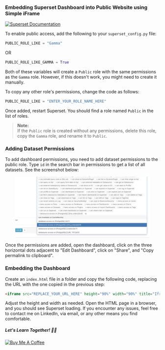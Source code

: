 ### Embedding Superset Dashboard into Public Website using Simple iFrame

[![Superset Documentation](https://img.shields.io/badge/Superset-Documentation-blue)](https://superset.apache.org/docs/security/#public)

To enable public access, add the following to your `superset_config.py` file:

```python
PUBLIC_ROLE_LIKE = "Gamma"
```

OR

```python
PUBLIC_ROLE_LIKE_GAMMA = True
```

Both of these variables will create a `Public` role with the same permissions as the `Gamma` role. However, if this doesn't work, you might need to create it manually. 

To copy any other role's permissions, change the code as follows:

```python
PUBLIC_ROLE_LIKE = "ENTER_YOUR_ROLE_NAME_HERE"
```

Once added, restart Superset. You should find a role named `Public` in the list of roles.

> **Note:**  
> If the `Public` role is created without any permissions, delete this role, copy the `Gamma` role, and rename it to `Public`.

### Adding Dataset Permissions

To add dashboard permissions, you need to add dataset permissions to the public role. Type `id` in the search bar in permissions to get a list of all datasets. See the screenshot below:

<p align="center">
<img src="./resources/DatasetPermissions.png" align="center" height="200">
</p>

Once the permissions are added, open the dashboard, click on the three horizontal dots adjacent to "Edit Dashboard", click on "Share", and "Copy permalink to clipboard".

### Embedding the Dashboard

Create an `index.html` file in a folder and copy the following code, replacing the URL with the one copied in the previous step:

```html
<iframe src="REPLACE_YOUR_URL_HERE" height="90%" width="90%" title="Iframe Example"></iframe>
```

Adjust the height and width as needed. Open the HTML page in a browser, and you should see Superset loading. If you encounter any issues, feel free to contact me on LinkedIn, via email, or any other means you find comfortable.

##### Let's Learn Together! 📖😊

[![Buy Me A Coffee](https://www.buymeacoffee.com/assets/img/custom_images/orange_img.png)](https://www.buymeacoffee.com/shantanukhond)
